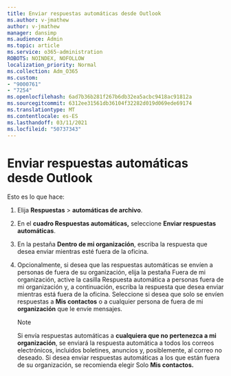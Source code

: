 ```yaml
---
title: Enviar respuestas automáticas desde Outlook
ms.author: v-jmathew
author: v-jmathew
manager: dansimp
ms.audience: Admin
ms.topic: article
ms.service: o365-administration
ROBOTS: NOINDEX, NOFOLLOW
localization_priority: Normal
ms.collection: Adm_O365
ms.custom:
- "9000761"
- "7254"
ms.openlocfilehash: 6ad7b36b281f267b6db32ea5acbc9418ac91812a
ms.sourcegitcommit: 6312ee31561db36104f32282d019d069ede69174
ms.translationtype: MT
ms.contentlocale: es-ES
ms.lasthandoff: 03/11/2021
ms.locfileid: "50737343"
---
```

# <a name="send-automatic-replies-from-outlook"></a>Enviar respuestas automáticas desde Outlook

Esto es lo que hace:

1. Elija **Respuestas**  >  **automáticas de archivo**.
2. En el **cuadro Respuestas automáticas,** seleccione **Enviar respuestas automáticas**.
3. En la pestaña **Dentro de mi organización**, escriba la respuesta que desea enviar mientras esté fuera de la oficina.
4. Opcionalmente, si desea que las respuestas automáticas se envíen a  personas de fuera  de su organización, elija la pestaña Fuera de mi organización, active la casilla Respuesta automática a personas fuera de mi organización y, a continuación, escriba la respuesta que desea enviar mientras está fuera de la oficina. Seleccione si desea que solo se envíen respuestas a **Mis contactos** o a cualquier persona de fuera de mi **organización** que le envíe mensajes.

    > [!NOTE]
    > Si envía respuestas automáticas a **cualquiera que no pertenezca a mi organización**, se enviará la respuesta automática a todos los correos electrónicos, incluidos boletines, anuncios y, posiblemente, al correo no deseado. Si desea enviar respuestas automáticas a los que están fuera de su organización, se recomienda elegir Solo **Mis contactos.**
